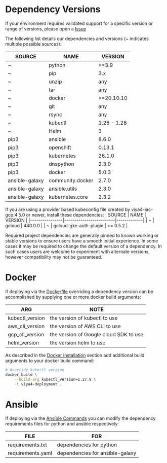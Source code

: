 # Dependency Versions

If your environment requires validated support for a specific version or range of versions, please open a [Issue](https://github.com/sassoftware/viya4-deployment/issues)

The following list details our dependencies and versions (~ indicates multiple possible sources):

| SOURCE         | NAME             | VERSION     |
|----------------|------------------|-------------|
| ~              | python           | >=3.9       |
| ~              | pip              | 3.x         |
| ~              | unzip            | any         |
| ~              | tar              | any         |
| ~              | docker           | >=20.10.10  |
| ~              | git              | any         |
| ~              | rsync            | any         |
| ~              | kubectl          | 1.26 - 1.28 |
| ~              | Helm             | 3           |
| pip3           | ansible          | 8.6.0       |
| pip3           | openshift        | 0.13.1      |
| pip3           | kubernetes       | 26.1.0      |
| pip3           | dnspython        | 2.3.0       |
| pip3           | docker           | 5.0.3       |
| ansible-galaxy | community.docker | 2.7.0       |
| ansible-galaxy | ansible.utils    | 2.3.0       |
| ansible-galaxy | kubernetes.core  | 2.3.2       |

If you are using a provider based kubeconfig file created by viya4-iac-gcp:4.5.0 or newer, install these dependencies:
| SOURCE         | NAME                    | VERSION     |
|----------------|-------------------------|-------------|
| ~              | gcloud                  | 440.0.0     |
| ~              | gcloud-gke-auth-plugin  | >= 0.5.2    |

Required project dependencies are generally pinned to known working or stable versions to ensure users have a smooth initial experience. In some cases it may be required to change the default version of a dependency. In such cases users are welcome to experiment with alternate versions, however compatibility may not be guaranteed.

# Docker

If deploying via the [Dockerfile](../../Dockerfile) overriding a dependency version can be accomplished by supplying one or more docker build arguments:

| ARG             | NOTE                                   |
|-----------------|----------------------------------------|
| kubectl_version | the version of kubectl to use          |
| aws_cli_version | the version of AWS CLI to use          |
| gcp_cli_version | the version of Google cloud SDK to use |
| helm_version    | the version helm to use                |

As described in the [Docker Installation](./DockerUsage.md) section add additional build arguments to your docker build command:

```bash
# Override kubectl version
docker build \
	--build-arg kubectl_version=1.27.9 \
	-t viya4-deployment .
```

# Ansible

If deploying via the [Ansible Commands](./AnsibleUsage.md) you can modify the dependency requirements files for python and ansible respectively:

| FILE              | FOR                             |
|-------------------|---------------------------------|
| requirements.txt  | dependencies for python         |
| requirements.yaml | dependencies for ansible-galaxy |
